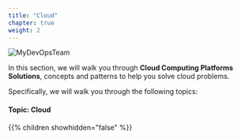```yaml
---
title: "Cloud"
chapter: true
weight: 2
---
```


![MyDevOpsTeam](/images/MyDevOpsTeam-Logo.png?width=20pc)

In this section, we will walk you through **Cloud Computing Platforms Solutions**, concepts and patterns to help you solve cloud problems.

Specifically, we will walk you through the following topics:

#### Topic: Cloud

{{% children showhidden="false" %}}
